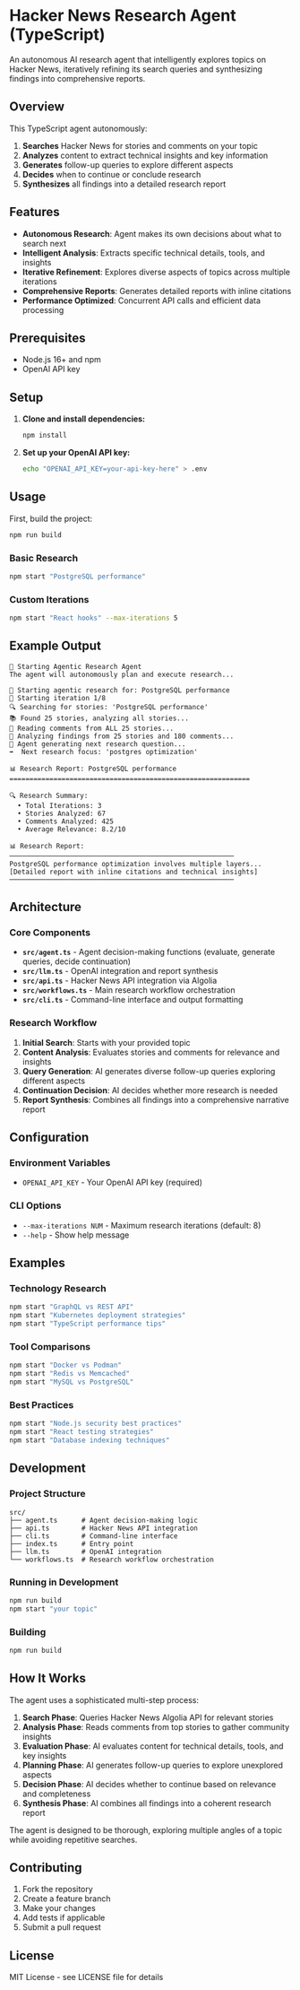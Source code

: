 # Hacker News Research Agent (TypeScript)

An autonomous AI research agent that intelligently explores topics on Hacker News, iteratively refining its search queries and synthesizing findings into comprehensive reports.

## Overview

This TypeScript agent autonomously:
1. **Searches** Hacker News for stories and comments on your topic
2. **Analyzes** content to extract technical insights and key information
3. **Generates** follow-up queries to explore different aspects
4. **Decides** when to continue or conclude research
5. **Synthesizes** all findings into a detailed research report

## Features

- **Autonomous Research**: Agent makes its own decisions about what to search next
- **Intelligent Analysis**: Extracts specific technical details, tools, and insights
- **Iterative Refinement**: Explores diverse aspects of topics across multiple iterations
- **Comprehensive Reports**: Generates detailed reports with inline citations
- **Performance Optimized**: Concurrent API calls and efficient data processing

## Prerequisites

- Node.js 16+ and npm
- OpenAI API key

## Setup

1. **Clone and install dependencies:**
   ```bash
   npm install
   ```

2. **Set up your OpenAI API key:**
   ```bash
   echo "OPENAI_API_KEY=your-api-key-here" > .env
   ```

## Usage

First, build the project:
```bash
npm run build
```

### Basic Research
```bash
npm start "PostgreSQL performance"
```

### Custom Iterations
```bash
npm start "React hooks" --max-iterations 5
```

## Example Output

```
🤖 Starting Agentic Research Agent
The agent will autonomously plan and execute research...

🎯 Starting agentic research for: PostgreSQL performance
🔄 Starting iteration 1/8
🔍 Searching for stories: 'PostgreSQL performance'
📚 Found 25 stories, analyzing all stories...
💬 Reading comments from ALL 25 stories...
🤔 Analyzing findings from 25 stories and 180 comments...
💭 Agent generating next research question...
➡️  Next research focus: 'postgres optimization'

📊 Research Report: PostgreSQL performance
============================================================

🔍 Research Summary:
  • Total Iterations: 3
  • Stories Analyzed: 67
  • Comments Analyzed: 425
  • Average Relevance: 8.2/10

📊 Research Report:
────────────────────────────────────────────────────────
PostgreSQL performance optimization involves multiple layers...
[Detailed report with inline citations and technical insights]
────────────────────────────────────────────────────────
```

## Architecture

### Core Components

- **`src/agent.ts`** - Agent decision-making functions (evaluate, generate queries, decide continuation)
- **`src/llm.ts`** - OpenAI integration and report synthesis
- **`src/api.ts`** - Hacker News API integration via Algolia
- **`src/workflows.ts`** - Main research workflow orchestration  
- **`src/cli.ts`** - Command-line interface and output formatting

### Research Workflow

1. **Initial Search**: Starts with your provided topic
2. **Content Analysis**: Evaluates stories and comments for relevance and insights
3. **Query Generation**: AI generates diverse follow-up queries exploring different aspects
4. **Continuation Decision**: AI decides whether more research is needed
5. **Report Synthesis**: Combines all findings into a comprehensive narrative report

## Configuration

### Environment Variables
- `OPENAI_API_KEY` - Your OpenAI API key (required)

### CLI Options
- `--max-iterations NUM` - Maximum research iterations (default: 8)
- `--help` - Show help message

## Examples

### Technology Research
```bash
npm start "GraphQL vs REST API"
npm start "Kubernetes deployment strategies"
npm start "TypeScript performance tips"
```

### Tool Comparisons
```bash
npm start "Docker vs Podman"
npm start "Redis vs Memcached"
npm start "MySQL vs PostgreSQL"
```

### Best Practices
```bash
npm start "Node.js security best practices"
npm start "React testing strategies"
npm start "Database indexing techniques"
```

## Development

### Project Structure
```
src/
├── agent.ts      # Agent decision-making logic
├── api.ts        # Hacker News API integration
├── cli.ts        # Command-line interface
├── index.ts      # Entry point
├── llm.ts        # OpenAI integration
└── workflows.ts  # Research workflow orchestration
```

### Running in Development
```bash
npm run build
npm start "your topic"
```

### Building
```bash
npm run build
```

## How It Works

The agent uses a sophisticated multi-step process:

1. **Search Phase**: Queries Hacker News Algolia API for relevant stories
2. **Analysis Phase**: Reads comments from top stories to gather community insights
3. **Evaluation Phase**: AI evaluates content for technical details, tools, and key insights
4. **Planning Phase**: AI generates follow-up queries to explore unexplored aspects
5. **Decision Phase**: AI decides whether to continue based on relevance and completeness
6. **Synthesis Phase**: AI combines all findings into a coherent research report

The agent is designed to be thorough, exploring multiple angles of a topic while avoiding repetitive searches.

## Contributing

1. Fork the repository
2. Create a feature branch
3. Make your changes
4. Add tests if applicable
5. Submit a pull request

## License

MIT License - see LICENSE file for details